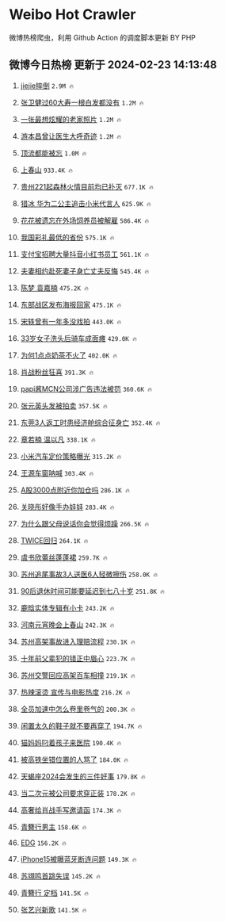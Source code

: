 # Weibo Hot Crawler 



微博热榜爬虫，利用 Github Action 的调度脚本更新 BY PHP 


## 微博今日热榜 更新于 2024-02-23 14:13:48 
1. [jiejie摔倒](https://s.weibo.com/weibo?q=jiejie%E6%91%94%E5%80%92&t=31&band_rank=1&Refer=top) `2.9M 🔥` 

1. [张卫健过60大寿一根白发都没有](https://s.weibo.com/weibo?q=%23%E5%BC%A0%E5%8D%AB%E5%81%A5%E8%BF%8760%E5%A4%A7%E5%AF%BF%E4%B8%80%E6%A0%B9%E7%99%BD%E5%8F%91%E9%83%BD%E6%B2%A1%E6%9C%89%23&t=31&band_rank=2&Refer=top) `1.2M 🔥` 

1. [一张最想炫耀的老家照片](https://s.weibo.com/weibo?q=%23%E4%B8%80%E5%BC%A0%E6%9C%80%E6%83%B3%E7%82%AB%E8%80%80%E7%9A%84%E8%80%81%E5%AE%B6%E7%85%A7%E7%89%87%23&t=31&band_rank=3&Refer=top) `1.2M 🔥` 

1. [游本昌曾让医生大呼奇迹](https://s.weibo.com/weibo?q=%23%E6%B8%B8%E6%9C%AC%E6%98%8C%E6%9B%BE%E8%AE%A9%E5%8C%BB%E7%94%9F%E5%A4%A7%E5%91%BC%E5%A5%87%E8%BF%B9%23&t=31&band_rank=4&Refer=top) `1.2M 🔥` 

1. [顶流都能被忘](https://s.weibo.com/weibo?q=%E9%A1%B6%E6%B5%81%E9%83%BD%E8%83%BD%E8%A2%AB%E5%BF%98&t=31&band_rank=5&Refer=top) `1.0M 🔥` 

1. [上春山](https://s.weibo.com/weibo?q=%E4%B8%8A%E6%98%A5%E5%B1%B1&t=31&band_rank=6&Refer=top) `933.4K 🔥` 

1. [贵州221起森林火情目前均已扑灭](https://s.weibo.com/weibo?q=%23%E8%B4%B5%E5%B7%9E221%E8%B5%B7%E6%A3%AE%E6%9E%97%E7%81%AB%E6%83%85%E7%9B%AE%E5%89%8D%E5%9D%87%E5%B7%B2%E6%89%91%E7%81%AD%23&t=31&band_rank=7&Refer=top) `677.1K 🔥` 

1. [猎冰 华为二公主追击小米代言人](https://s.weibo.com/weibo?q=%E7%8C%8E%E5%86%B0%20%E5%8D%8E%E4%B8%BA%E4%BA%8C%E5%85%AC%E4%B8%BB%E8%BF%BD%E5%87%BB%E5%B0%8F%E7%B1%B3%E4%BB%A3%E8%A8%80%E4%BA%BA&t=31&band_rank=8&Refer=top) `625.9K 🔥` 

1. [花花被遗忘在外场饲养员被解雇](https://s.weibo.com/weibo?q=%23%E8%8A%B1%E8%8A%B1%E8%A2%AB%E9%81%97%E5%BF%98%E5%9C%A8%E5%A4%96%E5%9C%BA%E9%A5%B2%E5%85%BB%E5%91%98%E8%A2%AB%E8%A7%A3%E9%9B%87%23&t=31&band_rank=9&Refer=top) `586.4K 🔥` 

1. [我国彩礼最低的省份](https://s.weibo.com/weibo?q=%23%E6%88%91%E5%9B%BD%E5%BD%A9%E7%A4%BC%E6%9C%80%E4%BD%8E%E7%9A%84%E7%9C%81%E4%BB%BD%23&t=31&band_rank=10&Refer=top) `575.1K 🔥` 

1. [支付宝招聘大量抖音小红书员工](https://s.weibo.com/weibo?q=%23%E6%94%AF%E4%BB%98%E5%AE%9D%E6%8B%9B%E8%81%98%E5%A4%A7%E9%87%8F%E6%8A%96%E9%9F%B3%E5%B0%8F%E7%BA%A2%E4%B9%A6%E5%91%98%E5%B7%A5%23&t=31&band_rank=11&Refer=top) `561.1K 🔥` 

1. [夫妻相约赴死妻子身亡丈夫反悔](https://s.weibo.com/weibo?q=%23%E5%A4%AB%E5%A6%BB%E7%9B%B8%E7%BA%A6%E8%B5%B4%E6%AD%BB%E5%A6%BB%E5%AD%90%E8%BA%AB%E4%BA%A1%E4%B8%88%E5%A4%AB%E5%8F%8D%E6%82%94%23&t=31&band_rank=12&Refer=top) `545.4K 🔥` 

1. [陈梦 袁嘉楠](https://s.weibo.com/weibo?q=%E9%99%88%E6%A2%A6%20%E8%A2%81%E5%98%89%E6%A5%A0&t=31&band_rank=13&Refer=top) `475.2K 🔥` 

1. [东部战区发布海报回家](https://s.weibo.com/weibo?q=%23%E4%B8%9C%E9%83%A8%E6%88%98%E5%8C%BA%E5%8F%91%E5%B8%83%E6%B5%B7%E6%8A%A5%E5%9B%9E%E5%AE%B6%23&t=31&band_rank=14&Refer=top) `475.1K 🔥` 

1. [宋轶曾有一年多没戏拍](https://s.weibo.com/weibo?q=%23%E5%AE%8B%E8%BD%B6%E6%9B%BE%E6%9C%89%E4%B8%80%E5%B9%B4%E5%A4%9A%E6%B2%A1%E6%88%8F%E6%8B%8D%23&t=31&band_rank=15&Refer=top) `443.0K 🔥` 

1. [33岁女子洗头后骑车成面瘫](https://s.weibo.com/weibo?q=%2333%E5%B2%81%E5%A5%B3%E5%AD%90%E6%B4%97%E5%A4%B4%E5%90%8E%E9%AA%91%E8%BD%A6%E6%88%90%E9%9D%A2%E7%98%AB%23&t=31&band_rank=16&Refer=top) `429.0K 🔥` 

1. [为何1点点奶茶不火了](https://s.weibo.com/weibo?q=%23%E4%B8%BA%E4%BD%951%E7%82%B9%E7%82%B9%E5%A5%B6%E8%8C%B6%E4%B8%8D%E7%81%AB%E4%BA%86%23&t=31&band_rank=17&Refer=top) `402.0K 🔥` 

1. [肖战粉丝狂喜](https://s.weibo.com/weibo?q=%23%E8%82%96%E6%88%98%E7%B2%89%E4%B8%9D%E7%8B%82%E5%96%9C%23&t=31&band_rank=18&Refer=top) `391.3K 🔥` 

1. [papi酱MCN公司涉广告违法被罚](https://s.weibo.com/weibo?q=%23papi%E9%85%B1MCN%E5%85%AC%E5%8F%B8%E6%B6%89%E5%B9%BF%E5%91%8A%E8%BF%9D%E6%B3%95%E8%A2%AB%E7%BD%9A%23&t=31&band_rank=19&Refer=top) `360.6K 🔥` 

1. [张元英头发被拍卖](https://s.weibo.com/weibo?q=%23%E5%BC%A0%E5%85%83%E8%8B%B1%E5%A4%B4%E5%8F%91%E8%A2%AB%E6%8B%8D%E5%8D%96%23&t=31&band_rank=20&Refer=top) `357.5K 🔥` 

1. [东莞3人返工时患经济舱综合征身亡](https://s.weibo.com/weibo?q=%23%E4%B8%9C%E8%8E%9E3%E4%BA%BA%E8%BF%94%E5%B7%A5%E6%97%B6%E6%82%A3%E7%BB%8F%E6%B5%8E%E8%88%B1%E7%BB%BC%E5%90%88%E5%BE%81%E8%BA%AB%E4%BA%A1%23&t=31&band_rank=21&Refer=top) `352.4K 🔥` 

1. [章若楠 温以凡](https://s.weibo.com/weibo?q=%E7%AB%A0%E8%8B%A5%E6%A5%A0%20%E6%B8%A9%E4%BB%A5%E5%87%A1&t=31&band_rank=22&Refer=top) `338.1K 🔥` 

1. [小米汽车定价策略曝光](https://s.weibo.com/weibo?q=%23%E5%B0%8F%E7%B1%B3%E6%B1%BD%E8%BD%A6%E5%AE%9A%E4%BB%B7%E7%AD%96%E7%95%A5%E6%9B%9D%E5%85%89%23&t=31&band_rank=23&Refer=top) `315.2K 🔥` 

1. [王源车窗呐喊](https://s.weibo.com/weibo?q=%E7%8E%8B%E6%BA%90%E8%BD%A6%E7%AA%97%E5%91%90%E5%96%8A&t=31&band_rank=24&Refer=top) `303.4K 🔥` 

1. [A股3000点附近你加仓吗](https://s.weibo.com/weibo?q=%23A%E8%82%A13000%E7%82%B9%E9%99%84%E8%BF%91%E4%BD%A0%E5%8A%A0%E4%BB%93%E5%90%97%23&t=31&band_rank=25&Refer=top) `286.1K 🔥` 

1. [关晓彤好像手办娃娃](https://s.weibo.com/weibo?q=%23%E5%85%B3%E6%99%93%E5%BD%A4%E5%A5%BD%E5%83%8F%E6%89%8B%E5%8A%9E%E5%A8%83%E5%A8%83%23&t=31&band_rank=26&Refer=top) `283.4K 🔥` 

1. [为什么跟父母说话你会觉得烦躁](https://s.weibo.com/weibo?q=%E4%B8%BA%E4%BB%80%E4%B9%88%E8%B7%9F%E7%88%B6%E6%AF%8D%E8%AF%B4%E8%AF%9D%E4%BD%A0%E4%BC%9A%E8%A7%89%E5%BE%97%E7%83%A6%E8%BA%81&t=31&band_rank=27&Refer=top) `266.5K 🔥` 

1. [TWICE回归](https://s.weibo.com/weibo?q=TWICE%E5%9B%9E%E5%BD%92&t=31&band_rank=28&Refer=top) `264.1K 🔥` 

1. [虞书欣蕾丝蓬蓬裙](https://s.weibo.com/weibo?q=%23%E8%99%9E%E4%B9%A6%E6%AC%A3%E8%95%BE%E4%B8%9D%E8%93%AC%E8%93%AC%E8%A3%99%23&t=31&band_rank=29&Refer=top) `259.7K 🔥` 

1. [苏州追尾事故3人送医6人轻微擦伤](https://s.weibo.com/weibo?q=%23%E8%8B%8F%E5%B7%9E%E8%BF%BD%E5%B0%BE%E4%BA%8B%E6%95%853%E4%BA%BA%E9%80%81%E5%8C%BB6%E4%BA%BA%E8%BD%BB%E5%BE%AE%E6%93%A6%E4%BC%A4%23&t=31&band_rank=30&Refer=top) `258.0K 🔥` 

1. [90后退休时间可能要延迟到七八十岁](https://s.weibo.com/weibo?q=%2390%E5%90%8E%E9%80%80%E4%BC%91%E6%97%B6%E9%97%B4%E5%8F%AF%E8%83%BD%E8%A6%81%E5%BB%B6%E8%BF%9F%E5%88%B0%E4%B8%83%E5%85%AB%E5%8D%81%E5%B2%81%23&t=31&band_rank=31&Refer=top) `251.8K 🔥` 

1. [鹿晗实体专辑有小卡](https://s.weibo.com/weibo?q=%23%E9%B9%BF%E6%99%97%E5%AE%9E%E4%BD%93%E4%B8%93%E8%BE%91%E6%9C%89%E5%B0%8F%E5%8D%A1%23&t=31&band_rank=32&Refer=top) `243.2K 🔥` 

1. [河南元宵晚会上春山](https://s.weibo.com/weibo?q=%E6%B2%B3%E5%8D%97%E5%85%83%E5%AE%B5%E6%99%9A%E4%BC%9A%E4%B8%8A%E6%98%A5%E5%B1%B1&t=31&band_rank=33&Refer=top) `242.3K 🔥` 

1. [苏州高架事故进入理赔流程](https://s.weibo.com/weibo?q=%23%E8%8B%8F%E5%B7%9E%E9%AB%98%E6%9E%B6%E4%BA%8B%E6%95%85%E8%BF%9B%E5%85%A5%E7%90%86%E8%B5%94%E6%B5%81%E7%A8%8B%23&t=31&band_rank=34&Refer=top) `230.1K 🔥` 

1. [十年前父辈犯的错正中眉心](https://s.weibo.com/weibo?q=%E5%8D%81%E5%B9%B4%E5%89%8D%E7%88%B6%E8%BE%88%E7%8A%AF%E7%9A%84%E9%94%99%E6%AD%A3%E4%B8%AD%E7%9C%89%E5%BF%83&t=31&band_rank=35&Refer=top) `223.7K 🔥` 

1. [苏州交警回应高架百车相撞](https://s.weibo.com/weibo?q=%23%E8%8B%8F%E5%B7%9E%E4%BA%A4%E8%AD%A6%E5%9B%9E%E5%BA%94%E9%AB%98%E6%9E%B6%E7%99%BE%E8%BD%A6%E7%9B%B8%E6%92%9E%23&t=31&band_rank=36&Refer=top) `219.1K 🔥` 

1. [热辣滚烫 宣传与电影热度](https://s.weibo.com/weibo?q=%E7%83%AD%E8%BE%A3%E6%BB%9A%E7%83%AB%20%E5%AE%A3%E4%BC%A0%E4%B8%8E%E7%94%B5%E5%BD%B1%E7%83%AD%E5%BA%A6&t=31&band_rank=37&Refer=top) `216.2K 🔥` 

1. [全员加速中怎么卷里卷气的](https://s.weibo.com/weibo?q=%23%E5%85%A8%E5%91%98%E5%8A%A0%E9%80%9F%E4%B8%AD%E6%80%8E%E4%B9%88%E5%8D%B7%E9%87%8C%E5%8D%B7%E6%B0%94%E7%9A%84%23&t=31&band_rank=38&Refer=top) `200.3K 🔥` 

1. [闲置太久的鞋子就不要再穿了](https://s.weibo.com/weibo?q=%23%E9%97%B2%E7%BD%AE%E5%A4%AA%E4%B9%85%E7%9A%84%E9%9E%8B%E5%AD%90%E5%B0%B1%E4%B8%8D%E8%A6%81%E5%86%8D%E7%A9%BF%E4%BA%86%23&t=31&band_rank=39&Refer=top) `194.7K 🔥` 

1. [猫妈妈叼着孩子来医院](https://s.weibo.com/weibo?q=%E7%8C%AB%E5%A6%88%E5%A6%88%E5%8F%BC%E7%9D%80%E5%AD%A9%E5%AD%90%E6%9D%A5%E5%8C%BB%E9%99%A2&t=31&band_rank=40&Refer=top) `190.4K 🔥` 

1. [被高铁坐错位置的人骂了](https://s.weibo.com/weibo?q=%E8%A2%AB%E9%AB%98%E9%93%81%E5%9D%90%E9%94%99%E4%BD%8D%E7%BD%AE%E7%9A%84%E4%BA%BA%E9%AA%82%E4%BA%86&t=31&band_rank=41&Refer=top) `184.0K 🔥` 

1. [天蝎座2024会发生的三件好事](https://s.weibo.com/weibo?q=%E5%A4%A9%E8%9D%8E%E5%BA%A72024%E4%BC%9A%E5%8F%91%E7%94%9F%E7%9A%84%E4%B8%89%E4%BB%B6%E5%A5%BD%E4%BA%8B&t=31&band_rank=42&Refer=top) `179.8K 🔥` 

1. [当二次元被公司要求穿正装](https://s.weibo.com/weibo?q=%E5%BD%93%E4%BA%8C%E6%AC%A1%E5%85%83%E8%A2%AB%E5%85%AC%E5%8F%B8%E8%A6%81%E6%B1%82%E7%A9%BF%E6%AD%A3%E8%A3%85&t=31&band_rank=43&Refer=top) `178.2K 🔥` 

1. [高奢给肖战手写邀请函](https://s.weibo.com/weibo?q=%23%E9%AB%98%E5%A5%A2%E7%BB%99%E8%82%96%E6%88%98%E6%89%8B%E5%86%99%E9%82%80%E8%AF%B7%E5%87%BD%23&t=31&band_rank=44&Refer=top) `174.3K 🔥` 

1. [青簪行男主](https://s.weibo.com/weibo?q=%23%E9%9D%92%E7%B0%AA%E8%A1%8C%E7%94%B7%E4%B8%BB%23&t=31&band_rank=45&Refer=top) `158.6K 🔥` 

1. [EDG](https://s.weibo.com/weibo?q=EDG&t=31&band_rank=46&Refer=top) `156.2K 🔥` 

1. [iPhone15被曝蓝牙断连问题](https://s.weibo.com/weibo?q=%23iPhone15%E8%A2%AB%E6%9B%9D%E8%93%9D%E7%89%99%E6%96%AD%E8%BF%9E%E9%97%AE%E9%A2%98%23&t=31&band_rank=47&Refer=top) `149.3K 🔥` 

1. [苏翊鸣首跳失误](https://s.weibo.com/weibo?q=%23%E8%8B%8F%E7%BF%8A%E9%B8%A3%E9%A6%96%E8%B7%B3%E5%A4%B1%E8%AF%AF%23&t=31&band_rank=48&Refer=top) `145.2K 🔥` 

1. [青簪行 定档](https://s.weibo.com/weibo?q=%E9%9D%92%E7%B0%AA%E8%A1%8C%20%E5%AE%9A%E6%A1%A3&t=31&band_rank=49&Refer=top) `141.5K 🔥` 

1. [张艺兴新歌](https://s.weibo.com/weibo?q=%E5%BC%A0%E8%89%BA%E5%85%B4%E6%96%B0%E6%AD%8C&t=31&band_rank=50&Refer=top) `141.5K 🔥` 

